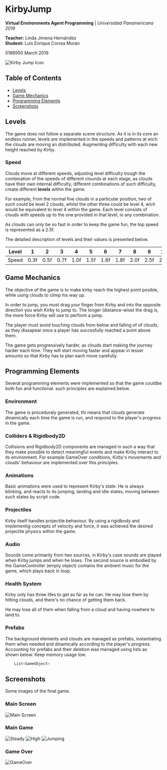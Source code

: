 # KirbyJump

**Virtual Environments Agent Programming** | *Universidad Panamericana 2019*

**Teacher:** Linda Jimena Hernández  
**Student:** Luis Enrique Correa Morán  
  
0186950
March 2019

![Kirby Jump Icon](Assets/Sprites/Icon_256.png)  

## Table of Contents  

* [Levels](#levels)
* [Game Mechanics](#game-mechanics)
* [Programming Elements](#programming-elements)
* [Screenshots](#screenshots)

## Levels

The game does not follow a separate scene structure. As it is in its core an endless runner, levels are implemented in the speeds and patterns at wich the clouds are moving an distributed. Augmenting difficulty with each new height reached by Kirby.

### Speed

Clouds move at different speeds, adjusting level difficulty trough the combination of the speeds of different clounds at each stage, as clouds have their own internal difficulty, different combinations of such difficulty, create different **levels** within the game.

For example, from the normal five clouds in a particular position, two of such could be level 2 clouds, whilst the other three could be level 4, wich would be equivalent to level 4 within the game. Each level consists of clouds with speeds up to the one provided in that level, in any combination.

As clouds can only be so fast in order to keep the game fun, the top speed is represented as a 2.5f.

The detailed description of levels and their values is presented below.

| Level | 1    | 2    | 3    | 4    | 5    | 6    | 7    | 8    | 9    | 10   |
|:-----:|------|------|------|------|------|------|------|------|------|------|
| Speed | 0.3f | 0.5f | 0.7f | 1.0f | 1.5f | 1.6f | 1.8f | 2.0f | 2.5f | 2.8f |

## Game Mechanics

The objective of the game is to make kirby reach the highest point posible, while using clouds to climp his way up.

In order to jump, you must drag your finger from Kirby and into the opposite direction you wish Kirby to jump to. The longer (distance-wise) the drag is, the more force Kirby will use to perform a jump.

The player must avoid touching clouds from below and falling of of clouds, as they dissapear once a player has succesfully reached a point above them.

The game gets progressively harder, as clouds start making the journey harder each time. They will start moving faster and appear in lesser amounts so that Kirby has to plan each move carefully.

## Programming Elements

Several programming elements were implemented so that the game couldbe both fun and functional. such principles are explained below.

### Environment

The game is proceduraly generated, thi means that clouds generate dinamically each time the game is run, and respond to the player's progress in the game.

### Colliders & Rigidbody2D

Collisions and Rigidbody2D components are managed in such a way that they make possible to detect meaningful events and make Kirby interact to its environment. For example GameOver conditions, Kirby's movements and clouds' behaviour are implemented over this principles.

### Animations

Basic animations were used to represent Kirby's state. He is always blinking, and reacts to its jumping, landing and idle states, moving between such states by script code.

### Projectiles

Kirby itself handles projectile behaviour. By using a rigidbody and implementig concepts of velocity and force, it was achieved the desired projectile physics within the game.

### Audio

Sounds come primarily from two sources, in Kirby's case sounds are played when Kirby jumps and when he loses. The second source is embodied by the GameController (empty object) contains the ambient music for the game, which plays back in loop.

### Health System

Kirby only has three lifes to get as far as he can. He may lose them by hitting clouds, and there's no chance of getting them back.

He may lose all of them when falling from a cloud and having nowhere to land to.

### Prefabs

The background elements and clouds are managed as prefabs, instantiating them when needed and dinamically according to the player's progress. Accounting for prefabs and their deletion was managed using lists as shown below. Keep memory usage low.

```csharp
    List<GameObject>
```

## Screenshots

Some images of the final game.

### Main Screen

![Main Screen](Assets/Docs/mainScreen.png)

### Main Game

![Steady](Assets/Docs/gameSteady.png)
![High](Assets/Docs/gameHigh.png)
![Jumping](Assets/Docs/gameJumping.jpg)

### Game Over

![GameOver](Assets/Docs/gameOver.PNG)